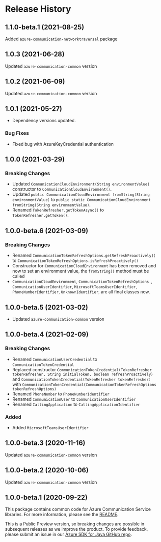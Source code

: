 # Release History

## 1.1.0-beta.1 (2021-08-25)
Added `azure-communication-networktraversal` package

## 1.0.3 (2021-06-28)
Updated `azure-communication-common` version

## 1.0.2 (2021-06-09)
Updated `azure-communication-common` version

## 1.0.1 (2021-05-27)
- Dependency versions updated.

### Bug Fixes
- Fixed bug with AzureKeyCredential authentication

## 1.0.0 (2021-03-29)
### Breaking Changes
- Updated `CommunicationCloudEnvironment(String environmentValue)` constructor to `CommunicationCloudEnvironment()`.
- Updated `public CommunicationCloudEnvironment fromString(String environmentValue)` to `public static CommunicationCloudEnvironment fromString(String environmentValue)`.
- Renamed `TokenRefresher.getTokenAsync()` to `TokenRefresher.getToken()`.

## 1.0.0-beta.6 (2021-03-09)
### Breaking Changes
- Renamed `CommunicationTokenRefreshOptions.getRefreshProactively()` to `CommunicationTokenRefreshOptions.isRefreshProactively()`
- Constructor for `CommunicationCloudEnvironment` has been removed and now to set an environment value, the `fromString()` method must be called
- `CommunicationCloudEnvironment`, `CommunicationTokenRefreshOptions `, `CommunicationUserIdentifier`, `MicrosoftTeamsUserIdentifier`,
`PhoneNumberIdentifier`, `UnknownIdentifier`, are all final classes now.

## 1.0.0-beta.5 (2021-03-02)
- Updated `azure-communication-common` version

## 1.0.0-beta.4 (2021-02-09)
### Breaking Changes
- Renamed `CommunicationUserCredential` to `CommunicationTokenCredential`
- Replaced constructor `CommunicationTokenCredential(TokenRefresher tokenRefresher, String initialToken, boolean refreshProactively)` and `CommunicationTokenCredential(TokenRefresher tokenRefresher)` with `CommunicationTokenCredential(CommunicationTokenRefreshOptions tokenRefreshOptions)`
- Renamed `PhoneNumber` to `PhoneNumberIdentifier`
- Renamed `CommunicationUser` to `CommunicationUserIdentifier `
- Renamed `CallingApplication` to `CallingApplicationIdentifier`

### Added
- Added `MicrosoftTeamsUserIdentifier`

## 1.0.0-beta.3 (2020-11-16)
Updated `azure-communication-common` version

## 1.0.0-beta.2 (2020-10-06)
Updated `azure-communication-common` version

## 1.0.0-beta.1 (2020-09-22)
This package contains common code for Azure Communication Service libraries. For more information, please see the [README][read_me].

This is a Public Preview version, so breaking changes are possible in subsequent releases as we improve the product. To provide feedback, please submit an issue in our [Azure SDK for Java GitHub repo](https://github.com/Azure/azure-sdk-for-java/issues).

<!-- LINKS -->
[read_me]: https://github.com/Azure/azure-sdk-for-java/blob/main/sdk/communication/azure-communication-common/README.md

